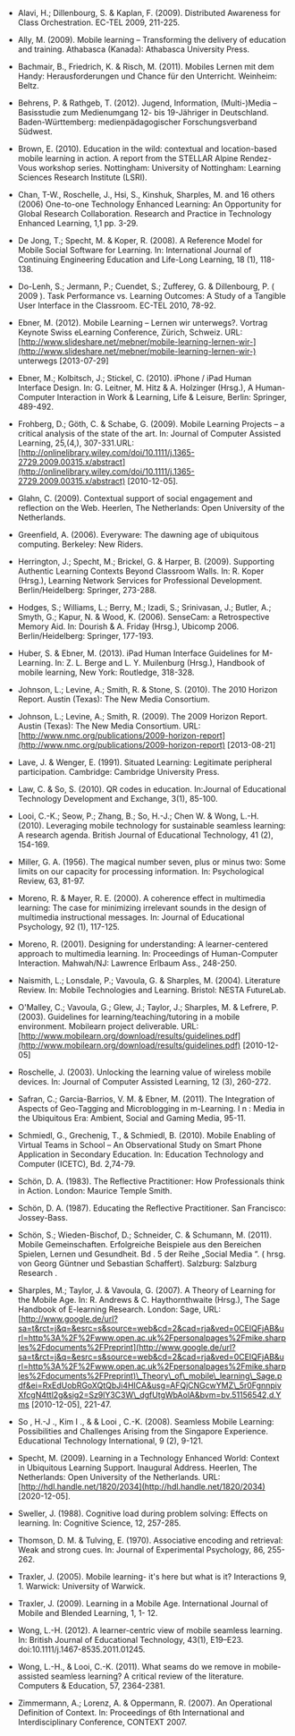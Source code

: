 <!-- filename: 99_Literatur.md -->
<!-- title: Literatur -->

- Alavi, H.; Dillenbourg, S. & Kaplan, F. (2009). Distributed Awareness for Class Orchestration. EC-TEL 2009, 211-225.

- Ally, M. (2009). Mobile learning – Transforming the delivery of education and training. Athabasca (Kanada): Athabasca University Press.

- Bachmair, B., Friedrich, K. & Risch, M. (2011). Mobiles Lernen mit dem Handy: Herausforderungen und Chance für den Unterricht. Weinheim: Beltz.

- Behrens, P. & Rathgeb, T. (2012). Jugend, Information, (Multi-)Media – Basisstudie zum Medienumgang 12- bis 19-Jähriger in Deutschland. Baden-Württemberg: medienpädagogischer Forschungsverband Südwest.

- Brown, E. (2010). Education in the wild: contextual and location-based mobile learning in action. A report from the STELLAR Alpine Rendez-Vous workshop series. Nottingham: University of Nottingham: Learning Sciences Research Institute (LSRI).

- Chan, T-W., Roschelle, J., Hsi, S., Kinshuk, Sharples, M. and 16 others (2006) One-to-one Technology Enhanced Learning: An Opportunity for Global Research Collaboration. Research and Practice in Technology Enhanced Learning, 1,1 pp. 3-29.

- De Jong, T.; Specht, M. & Koper, R. (2008). A Reference Model for Mobile Social Software for Learning. In: International Journal of Continuing Engineering Education and Life-Long Learning, 18 (1), 118-138.

- Do-Lenh, S.; Jermann, P.; Cuendet, S.; Zufferey, G. & Dillenbourg, P. ( 2009 ). Task Performance vs. Learning Outcomes: A Study of a Tangible User Interface in the Classroom. EC-TEL 2010, 78-92.

- Ebner, M. (2012). Mobile Learning – Lernen wir unterwegs?. Vortrag Keynote Swiss eLearning Conference, Zürich, Schweiz. URL: [http://www.slideshare.net/mebner/mobile-learning-lernen-wir-](http://www.slideshare.net/mebner/mobile-learning-lernen-wir-) unterwegs \[2013-07-29]

- Ebner, M.; Kolbitsch, J.; Stickel, C. (2010). iPhone / iPad Human Interface Design. In: G. Leitner, M. Hitz & A. Holzinger (Hrsg.), A Human-Computer Interaction in Work & Learning, Life & Leisure, Berlin: Springer, 489-492.

- Frohberg, D.; Göth, C. & Schabe, G. (2009). Mobile Learning Projects – a critical analysis of the state of the art. In: Journal of Computer Assisted Learning, 25,(4,), 307-331.URL: [http://onlinelibrary.wiley.com/doi/10.1111/j.1365-2729.2009.00315.x/abstract](http://onlinelibrary.wiley.com/doi/10.1111/j.1365-2729.2009.00315.x/abstract) \[2010-12-05].

- Glahn, C. (2009). Contextual support of social engagement and reflection on the Web. Heerlen, The Netherlands: Open University of the Netherlands.

- Greenfield, A. (2006). Everyware: The dawning age of ubiquitous computing. Berkeley: New Riders.

- Herrington, J.; Specht, M.; Brickel, G. & Harper, B. (2009). Supporting Authentic Learning Contexts Beyond Classroom Walls. In: R. Koper (Hrsg.), Learning Network Services for Professional Development. Berlin/Heidelberg: Springer, 273-288.

- Hodges, S.; Williams, L.; Berry, M.; Izadi, S.; Srinivasan, J.; Butler, A.; Smyth, G.; Kapur, N. & Wood, K. (2006). SenseCam: a Retrospective Memory Aid. In: Dourish & A. Friday (Hrsg.), Ubicomp 2006. Berlin/Heidelberg: Springer, 177-193.

- Huber, S. & Ebner, M. (2013). iPad Human Interface Guidelines for M-Learning. In: Z. L. Berge and L. Y. Muilenburg (Hrsg.), Handbook of mobile learning, New York: Routledge, 318-328.

- Johnson, L.; Levine, A.; Smith, R. & Stone, S. (2010). The 2010 Horizon Report. Austin (Texas): The New Media Consortium.

- Johnson, L.; Levine, A.; Smith, R. (2009). The 2009 Horizon Report. Austin (Texas): The New Media Consortium. URL: [http://www.nmc.org/publications/2009-horizon-report](http://www.nmc.org/publications/2009-horizon-report) \[2013-08-21]

- Lave, J. & Wenger, E. (1991). Situated Learning: Legitimate peripheral participation. Cambridge: Cambridge University Press.

- Law, C. & So, S. (2010). QR codes in education. In:Journal of Educational Technology Development and Exchange, 3(1), 85-100.

- Looi, C.-K.; Seow, P.; Zhang, B.; So, H.-J.; Chen W. & Wong, L.-H. (2010). Leveraging mobile technology for sustainable seamless learning: A research agenda. British Journal of Educational Technology, 41 (2), 154-169.

- Miller, G. A. (1956). The magical number seven, plus or minus two: Some limits on our capacity for processing information. In: Psychological Review, 63, 81-97.

- Moreno, R. & Mayer, R. E. (2000). A coherence effect in multimedia learning: The case for minimizing irrelevant sounds in the design of multimedia instructional messages. In: Journal of Educational Psychology, 92 (1), 117-125.

- Moreno, R. (2001). Designing for understanding: A learner-centered approach to multimedia learning. In: Proceedings of Human-Computer Interaction. Mahwah/NJ: Lawrence Erlbaum Ass., 248-250.

- Naismith, L.; Lonsdale, P.; Vavoula, G. & Sharples, M. (2004). Literature Review. In: Mobile Technologies and Learning. Bristol: NESTA FutureLab.

- O'Malley, C.; Vavoula, G.; Glew, J.; Taylor, J.; Sharples, M. & Lefrere, P. (2003). Guidelines for learning/teaching/tutoring in a mobile environment. Mobilearn project deliverable. URL: [http://www.mobilearn.org/download/results/guidelines.pdf](http://www.mobilearn.org/download/results/guidelines.pdf) \[2010-12-05]

- Roschelle, J. (2003). Unlocking the learning value of wireless mobile devices. In: Journal of Computer Assisted Learning, 12 (3), 260-272.

- Safran, C.; Garcia-Barrios, V. M. & Ebner, M. (2011). The Integration of Aspects of Geo-Tagging and Microblogging in m-Learning. I n : Media in the Ubiquitous Era: Ambient, Social and Gaming Media, 95-11.

- Schmiedl, G., Grechenig, T., & Schmiedl, B. (2010). Mobile Enabling of Virtual Teams in School – An Observational Study on Smart Phone Application in Secondary Education. In: Education Technology and Computer (ICETC), Bd. 2,74-79.

- Schön, D. A. (1983). The Reflective Practitioner: How Professionals think in Action. London: Maurice Temple Smith.

- Schön, D. A. (1987). Educating the Reflective Practitioner. San Francisco: Jossey-Bass.

- Schön, S.; Wieden-Bischof, D.; Schneider, C. & Schumann, M. (2011). Mobile Gemeinschaften. Erfolgreiche Beispiele aus den Bereichen Spielen, Lernen und Gesundheit. Bd . 5 der Reihe „Social Media “. ( hrsg. von Georg Güntner und Sebastian Schaffert). Salzburg: Salzburg Research .

- Sharples, M.; Taylor, J. & Vavoula, G. (2007). A Theory of Learning for the Mobile Age. In: R. Andrews & C. Haythornthwaite (Hrsg.), The Sage Handbook of E-learning Research. London: Sage, URL: [http://www.google.de/url?sa=t&rct=j&q=&esrc=s&source=web&cd=2&cad=rja&ved=0CEIQFjAB&url=http%3A%2F%2Fwww.open.ac.uk%2Fpersonalpages%2Fmike.sharples%2Fdocuments%2FPreprint](http://www.google.de/url?sa=t&rct=j&q=&esrc=s&source=web&cd=2&cad=rja&ved=0CEIQFjAB&url=http%3A%2F%2Fwww.open.ac.uk%2Fpersonalpages%2Fmike.sharples%2Fdocuments%2FPreprint)\_Theory\_of\_mobile\_learning\_Sage.pdf&ei=RxEdUobRGoXQtQbJi4HICA&usg=AFQjCNGcwYMZ\_5r0FgnnpivXfcgN4ttl2g&sig2=Sz9lY3C3W\_dgfUtgWbAolA&bvm=bv.51156542,d.Yms \[2010-12-05], 221-47.

- So , H.-J ., Kim I ., & & Looi , C.-K. (2008). Seamless Mobile Learning: Possibilities and Challenges Arising from the Singapore Experience. Educational Technology International, 9 (2), 9-121.

- Specht, M. (2009). Learning in a Technology Enhanced World: Context in Ubiquitous Learning Support. Inaugural Address. Heerlen, The Netherlands: Open University of the Netherlands. URL: [http://hdl.handle.net/1820/2034](http://hdl.handle.net/1820/2034) \[2020-12-05].

- Sweller, J. (1988). Cognitive load during problem solving: Effects on learning. In: Cognitive Science, 12, 257-285.

- Thomson, D. M. & Tulving, E. (1970). Associative encoding and retrieval: Weak and strong cues. In: Journal of Experimental Psychology, 86, 255-262.

- Traxler, J. (2005). Mobile learning- it's here but what is it? Interactions 9, 1. Warwick: University of Warwick.

- Traxler, J. (2009). Learning in a Mobile Age. International Journal of Mobile and Blended Learning, 1, 1- 12.

- Wong, L.-H. (2012). A learner-centric view of mobile seamless learning. In: British Journal of Educational Technology, 43(1), E19–E23. doi:10.1111/j.1467-8535.2011.01245.

- Wong, L.-H., & Looi, C.-K. (2011). What seams do we remove in mobile-assisted seamless learning? A critical review of the literature. Computers & Education, 57, 2364-2381.

- Zimmermann, A.; Lorenz, A. & Oppermann, R. (2007). An Operational Definition of Context. In: Proceedings of 6th International and Interdisciplinary Conference, CONTEXT 2007.
